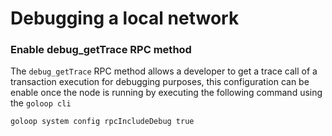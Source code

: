 # Debugging a local network

### Enable debug\_getTrace RPC method

The `debug_getTrace` RPC method allows a developer to get a trace call of a transaction execution for debugging purposes, this configuration can be enable once the node is running by executing the following command using the `goloop cli`

```bash
goloop system config rpcIncludeDebug true
```
